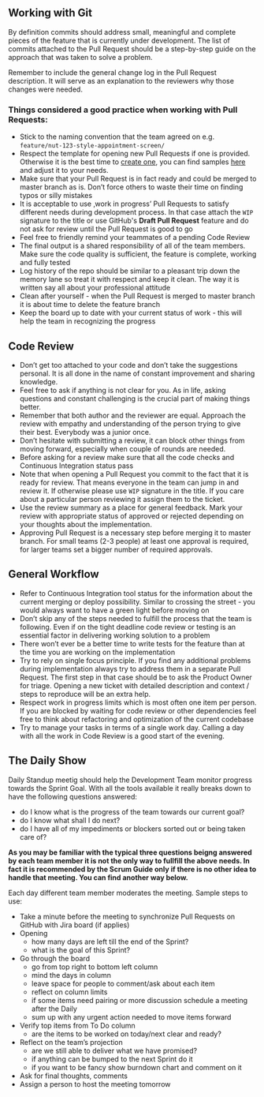 ## Working with Git

By definition commits should address small, meaningful and complete pieces of the feature that is currently under development. The list of commits attached to the Pull Request should be a step-by-step guide on the approach that was taken to solve a problem.

Remember to include the general change log in the Pull Request description. It will serve as an explanation to the reviewers why those changes were needed.

### Things considered a good practice when working with Pull Requests:
- Stick to the naming convention that the team agreed on e.g. `feature/nut-123-style-appointment-screen/`
- Respect the template for opening new Pull Requests if one is provided. Otherwise it is the best time to [create one](https://help.github.com/en/articles/creating-a-pull-request-template-for-your-repository), you can find samples [here](https://github.com/HealthTechDevelopers/playbook/blob/master/pr_templates/) and adjust it to your needs.
- Make sure that your Pull Request is in fact ready and could be merged to master branch as is. Don’t force others to waste their time on finding typos or silly mistakes
- It is acceptable to use ‚work in progress’ Pull Requests to satisfy different needs during development process. In that case attach the `WIP` signature to the title or use GitHub's **Draft Pull Request** feature and do not ask for review until the Pull Request is good to go
- Feel free to friendly remind your teammates of a pending Code Review
- The final output is a shared responsibility of all of the team members. Make sure the code quality is sufficient, the feature is complete, working and fully tested
- Log history of the repo should be similar to a pleasant trip down the memory lane so treat it with respect and keep it clean. The way it is written say all about your professional attitude
- Clean after yourself - when the Pull Request is merged to master branch it is about time to delete the feature branch
- Keep the board up to date with your current status of work - this will help the team in recognizing the progress 

## Code Review

- Don’t get too attached to your code and don’t take the suggestions personal. It is all done in the name of constant improvement and sharing knowledge.
- Feel free to ask if anything is not clear for you. As in life, asking questions and constant challenging is the crucial part of making things better.
- Remember that both author and the reviewer are equal. Approach the review with empathy and understanding of the person trying to give their best. Everybody was a junior once.
- Don’t hesitate with submitting a review, it can block other things from moving forward, especially when couple of rounds are needed.
- Before asking for a review make sure that all the code checks and Continuous Integration status pass
- Note that when opening a Pull Request you commit to the fact that it is ready for review. That means everyone in the team can jump in and review it. If otherwise please use `WIP` signature in the title. If you care about a particular person reviewing it assign them to the ticket.
- Use the review summary as a place for general feedback. Mark your review with appropriate status of approved or rejected depending on your thoughts about the implementation.
- Approving Pull Request is a necessary step before merging it to master branch. For small teams (2-3 people) at least one approval is required, for larger teams set a bigger number of required approvals.

## General Workflow

- Refer to Continuous Integration tool status for the information about the current merging or deploy possibility. Similar to crossing the street - you would always want to have a green light before moving on
- Don’t skip any of the steps needed to fulfill the process that the team is following. Even if on the tight deadline code review or testing is an essential factor in delivering working solution to a problem
- There won’t ever be a better time to write tests for the feature than at the time you are working on the implementation
- Try to rely on single focus principle. If you find any additional problems during implementation always try to address them in a separate Pull Request. The first step in that case should be to ask the Product Owner for triage. Opening a new ticket with detailed description and context / steps to reproduce will be an extra help.
- Respect work in progress limits which is most often one item per person. If you are blocked by waiting for code review or other dependencies feel free to think about refactoring and optimization of the current codebase
- Try to manage your tasks in terms of a single work day. Calling a day with all the work in Code Review is a good start of the evening.

## The Daily Show

Daily Standup meetig should help the Development Team monitor progress towards the Sprint Goal. With all the tools available it really breaks down to have the following questions answered:
- do I know what is the progress of the team towards our current goal?
- do I know what shall I do next?
- do I have all of my impediments or blockers sorted out or being taken care of?

**As you may be familiar with the typical three questions beigng answered by each team member it is not the only way to fullfill the above needs. In fact it is recommended by the Scrum Guide only if there is no other idea to handle that meeting. You can find another way below.**

Each day different team member moderates the meeting. Sample steps to use:
- Take a minute before the meeting to synchronize Pull Requests on GitHub with Jira board (if applies) 
- Opening
  - how many days are left till the end of the Sprint?
  - what is the goal of this Sprint?
- Go through the board
  - go from top right to bottom left column
  - mind the days in column
  - leave space for people to comment/ask about each item
  - reflect on column limits
  - if some items need pairing or more discussion schedule a meeting after the Daily
  - sum up with any urgent action needed to move items forward
- Verify top items from To Do column
  - are the items to be worked on today/next clear and ready?
- Reflect on the team’s projection
  - are we still able to deliver what we have promised?
  - if anything can be bumped to the next Sprint do it
  - if you want to be fancy show burndown chart and comment on it
- Ask for final thoughts, comments
- Assign a person to host the meeting tomorrow
